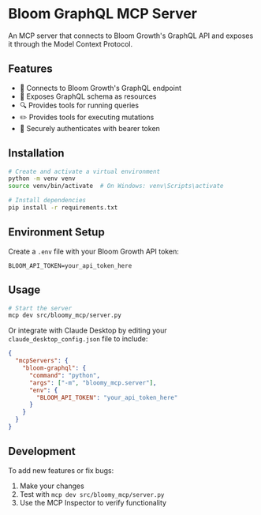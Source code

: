 # Bloom GraphQL MCP Server

An MCP server that connects to Bloom Growth's GraphQL API and exposes it through the Model Context Protocol.

## Features

- 🔌 Connects to Bloom Growth's GraphQL endpoint
- 📃 Exposes GraphQL schema as resources
- 🔍 Provides tools for running queries
- ✏️ Provides tools for executing mutations
- 🔐 Securely authenticates with bearer token

## Installation

```bash
# Create and activate a virtual environment
python -m venv venv
source venv/bin/activate  # On Windows: venv\Scripts\activate

# Install dependencies
pip install -r requirements.txt
```

## Environment Setup

Create a `.env` file with your Bloom Growth API token:

```
BLOOM_API_TOKEN=your_api_token_here
```

## Usage

```bash
# Start the server
mcp dev src/bloomy_mcp/server.py
```

Or integrate with Claude Desktop by editing your `claude_desktop_config.json` file to include:

```json
{
  "mcpServers": {
    "bloom-graphql": {
      "command": "python",
      "args": ["-m", "bloomy_mcp.server"],
      "env": {
        "BLOOM_API_TOKEN": "your_api_token_here"
      }
    }
  }
}
```

## Development

To add new features or fix bugs:

1. Make your changes
2. Test with `mcp dev src/bloomy_mcp/server.py`
3. Use the MCP Inspector to verify functionality
